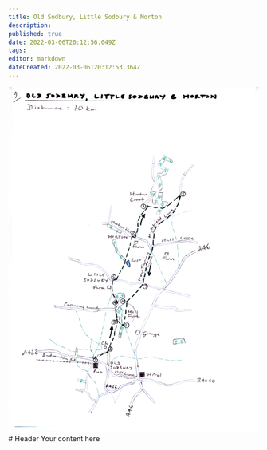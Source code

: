```yaml
---
title: Old Sodbury, Little Sodbury & Morton
description: 
published: true
date: 2022-03-06T20:12:56.049Z
tags: 
editor: markdown
dateCreated: 2022-03-06T20:12:53.364Z
---
```


![img053.jpg](/martina/img053.jpg)# Header
Your content here